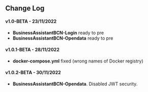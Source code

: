 ## Change Log

#### v1.0-BETA - 23/11/2022

* **BusinessAssistantBCN-Login** ready to pre
* **BusinessAssistantBCN-Opendata** ready to pre

#### v1.0.1-BETA - 28/11/2022

* **docker-compose.yml** fixed (wrong names of Docker registry)

#### v1.0.2-BETA - 30/11/2022

* **BusinessAssistantBCN-Opendata**. Disabled JWT security.